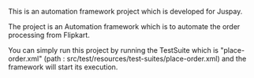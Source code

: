 This is an automation framework project which is developed for Juspay.

The project is an Automation framework which is to automate the order processing from Flipkart.

You can simply run this project by running the TestSuite which is "place-order.xml" (path : src/test/resources/test-suites/place-order.xml) and the framework will start its execution.
